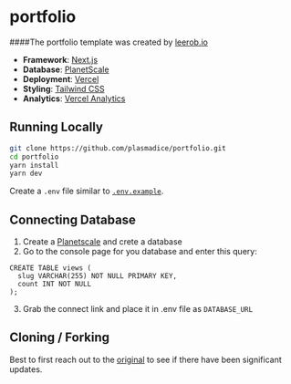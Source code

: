 # portfolio

####The portfolio template was created by [leerob.io](https://github.com/leerob/leerob.io.git)

- **Framework**: [Next.js](https://nextjs.org/)
- **Database**: [PlanetScale](https://planetscale.com)
- **Deployment**: [Vercel](https://vercel.com)
- **Styling**: [Tailwind CSS](https://tailwindcss.com)
- **Analytics**: [Vercel Analytics](https://vercel.com/analytics)

## Running Locally

```bash
git clone https://github.com/plasmadice/portfolio.git
cd portfolio
yarn install
yarn dev
```

Create a `.env` file similar to [`.env.example`](https://github.com/leerob/leerob.io/blob/main/.env.example).

## Connecting Database

1. Create a [Planetscale](https://planetscale.com/) and crete a database
2. Go to the console page for you database and enter this query:

```
CREATE TABLE views (
  slug VARCHAR(255) NOT NULL PRIMARY KEY,
  count INT NOT NULL
);
```

3. Grab the connect link and place it in .env file as `DATABASE_URL`

## Cloning / Forking

Best to first reach out to the [original](https://github.com/leerob/leerob.io.git) to see if there have been significant updates.
